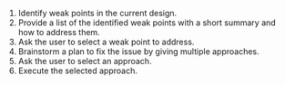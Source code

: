 1. Identify weak points in the current design.
2. Provide a list of the identified weak points with a short summary and how to address them.
3. Ask the user to select a weak point to address.
4. Brainstorm a plan to fix the issue by giving multiple approaches.
5. Ask the user to select an approach.
6. Execute the selected approach.
